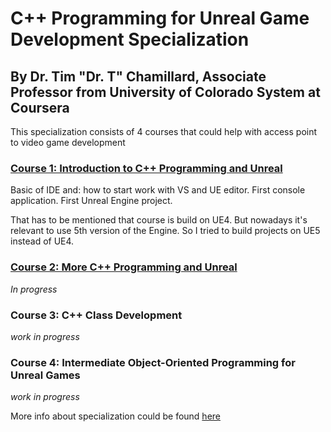 # C++ Programming for Unreal Game Development Specialization

## By Dr. Tim "Dr. T" Chamillard, Associate Professor from  University of Colorado System at Coursera

This specialization consists of 4 courses that could help with access point to video game development

### [Course 1: Introduction to C++ Programming and Unreal](/Course_1_Introduction/Introduction.md)

Basic of IDE and: how to start work with VS and UE editor. First console application. First Unreal Engine project. 

That has to be mentioned that course is build on UE4. But nowadays it's relevant to use 5th version of the Engine. So I tried to build projects on UE5 instead of UE4.

### [Course 2: More C++ Programming and Unreal](/Course_2_More_CPP_Programming_and_Unreal/More_Unreal.md)

*In progress*

### Course 3: C++ Class Development

*work in progress*

### Course 4: Intermediate Object-Oriented Programming for Unreal Games

*work in progress*


More info about specialization could be found [here](https://www.coursera.org/specializations/cplusplusunrealgamedevelopment)